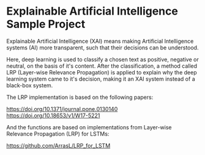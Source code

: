 # Explainable Artificial Intelligence Sample Project
Explainable Artificial Intelligence (XAI) means making Artificial Intelligence systems (AI) more transparent, such that their decisions can be understood. 

Here, deep learning is used to classify a chosen text as positive, negative or neutral, on the basis of it's content. After the classification, a method called LRP (Layer-wise Relevance Propagation) is applied to explain why the deep learning system came to it's decision, making it an XAI system instead of a black-box system.

The LRP implementation is based on the following papers:

https://doi.org/10.1371/journal.pone.0130140
<br>https://doi.org/10.18653/v1/W17-5221

And the functions are based on implementations from Layer-wise Relevance Propagation (LRP) for LSTMs:

https://github.com/ArrasL/LRP_for_LSTM
